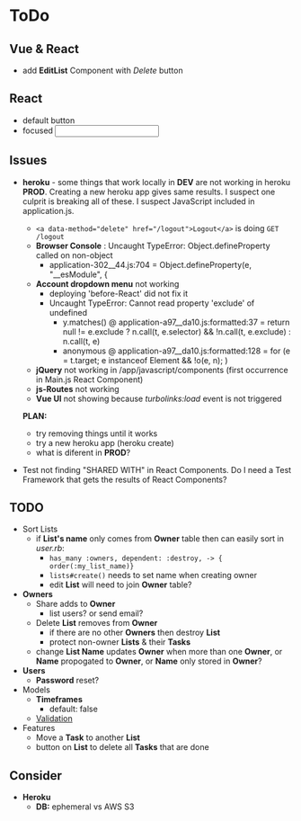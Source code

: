 # ToDo

## Vue & React

- add **EditList** Component with *Delete* button

## React

- default button
- focused <input>

## Issues

- **heroku** - some things that work locally in **DEV** are not working in heroku **PROD**.  Creating a new heroku app gives same results.
I suspect one culprit is breaking all of these.
I suspect JavaScript included in application.js.
  - `<a data-method="delete" href="/logout">Logout</a>` is doing `GET /logout`
  - **Browser Console** : Uncaught TypeError: Object.defineProperty called on non-object
      - application-302__44.js:704 =  Object.defineProperty(e, "__esModule", {
  - **Account dropdown menu** not working
    - deploying 'before-React' did not fix it
    - Uncaught TypeError: Cannot read property 'exclude' of undefined
      - y.matches() @ application-a97__da10.js:formatted:37 =  return null != e.exclude ? n.call(t, e.selector) && !n.call(t, e.exclude) : n.call(t, e)
      - anonymous @ application-a97__da10.js:formatted:128 =  for (e = t.target; e instanceof Element && !o(e, n); )
  - **jQuery** not working in /app/javascript/components (first occurrence in Main.js React Component)
  - **js-Routes** not working
  - **Vue UI** not showing because *turbolinks:load* event is not triggered
  
  **PLAN:** 
    - try removing things until it works
    - try a new heroku app (heroku create)
    - what is diferent in **PROD**?

- Test not finding "SHARED WITH" in React Components.  Do I need a Test Framework that gets the results of React Components?

## TODO

- Sort Lists
  - if **List's name** only comes from **Owner** table then can easily sort in *user.rb*: 
    - `has_many :owners, dependent: :destroy, -> { order(:my_list_name)}`
    - `lists#create()` needs to set name when creating owner
    - edit **List** will need to join **Owner** table?
- **Owners**
  - Share adds to **Owner**
    - list users?  or send email?
  - Delete **List** removes from **Owner**
    - if there are no other **Owners** then destroy **List**
    - protect non-owner **Lists** & their **Tasks**
  - change **List Name** updates **Owner** when more than one **Owner**, or **Name** propogated to **Owner**, or **Name** only stored in **Owner**?
- **Users**
  - **Password** reset?
- Models
  - **Timeframes**
    - default: false
  - [Validation](https://edgeguides.rubyonrails.org/active_record_validations.html)
- Features
  - Move a **Task** to another **List**
  - button on **List** to delete all **Tasks** that are done

## Consider

- **Heroku**
  - **DB:** ephemeral vs AWS S3
